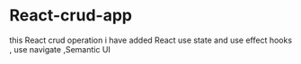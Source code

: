 # React-crud-app
this React crud operation i have added React use state and use effect hooks , use navigate ,Semantic UI
